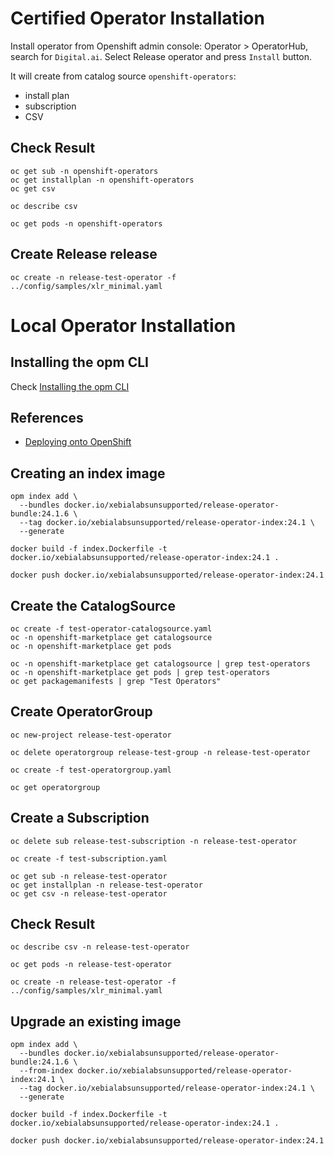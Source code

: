 
# Certified Operator Installation

Install operator from Openshift admin console: Operator > OperatorHub, search for `Digital.ai`.
Select Release operator and press `Install` button.

It will create from catalog source `openshift-operators`:
- install plan
- subscription
- CSV

## Check Result

```shell
oc get sub -n openshift-operators
oc get installplan -n openshift-operators
oc get csv
```

```shell
oc describe csv 
```

```shell
oc get pods -n openshift-operators
```

## Create Release release

```shell
oc create -n release-test-operator -f ../config/samples/xlr_minimal.yaml
```

# Local Operator Installation

## Installing the opm CLI

Check [Installing the opm CLI](https://docs.openshift.com/container-platform/4.15/cli_reference/opm/cli-opm-install.html)

## References

- [Deploying onto OpenShift](https://redhat-connect.gitbook.io/certified-operator-guide/ocp-deployment/openshift-deployment)

## Creating an index image

```shell
opm index add \
  --bundles docker.io/xebialabsunsupported/release-operator-bundle:24.1.6 \
  --tag docker.io/xebialabsunsupported/release-operator-index:24.1 \
  --generate
```

```shell
docker build -f index.Dockerfile -t docker.io/xebialabsunsupported/release-operator-index:24.1 .
```

```shell
docker push docker.io/xebialabsunsupported/release-operator-index:24.1
```

## Create the CatalogSource

```shell
oc create -f test-operator-catalogsource.yaml 
oc -n openshift-marketplace get catalogsource
oc -n openshift-marketplace get pods
```

```shell
oc -n openshift-marketplace get catalogsource | grep test-operators
oc -n openshift-marketplace get pods | grep test-operators
oc get packagemanifests | grep "Test Operators"
```

## Create OperatorGroup

```shell
oc new-project release-test-operator
```

```shell
oc delete operatorgroup release-test-group -n release-test-operator
```

```shell
oc create -f test-operatorgroup.yaml
```

```shell
oc get operatorgroup
```

## Create a Subscription

```shell
oc delete sub release-test-subscription -n release-test-operator
```

```shell
oc create -f test-subscription.yaml
```

```shell
oc get sub -n release-test-operator
oc get installplan -n release-test-operator
oc get csv -n release-test-operator
```

## Check Result

```shell
oc describe csv -n release-test-operator
```

```shell
oc get pods -n release-test-operator
```

```shell
oc create -n release-test-operator -f ../config/samples/xlr_minimal.yaml
```

## Upgrade an existing image

```shell
opm index add \
  --bundles docker.io/xebialabsunsupported/release-operator-bundle:24.1.6 \
  --from-index docker.io/xebialabsunsupported/release-operator-index:24.1 \
  --tag docker.io/xebialabsunsupported/release-operator-index:24.1 \
  --generate
```

```shell
docker build -f index.Dockerfile -t docker.io/xebialabsunsupported/release-operator-index:24.1 .
```

```shell
docker push docker.io/xebialabsunsupported/release-operator-index:24.1
```
